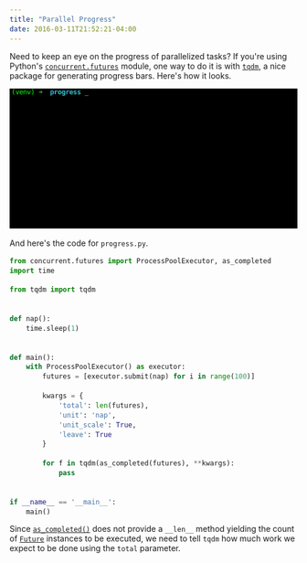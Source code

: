 ```yaml
---
title: "Parallel Progress"
date: 2016-03-11T21:52:21-04:00
---
```


Need to keep an eye on the progress of parallelized tasks? If you're using Python's [`concurrent.futures`](https://docs.python.org/3/library/concurrent.futures.html) module, one way to do it is with [`tqdm`](https://pypi.python.org/pypi/tqdm), a nice package for generating progress bars. Here's how it looks.

![Animated progress bar illustrating completion of parallel tasks](progress.gif)

And here's the code for `progress.py`.

```python
from concurrent.futures import ProcessPoolExecutor, as_completed
import time

from tqdm import tqdm


def nap():
    time.sleep(1)


def main():
    with ProcessPoolExecutor() as executor:
        futures = [executor.submit(nap) for i in range(100)]

        kwargs = {
            'total': len(futures),
            'unit': 'nap',
            'unit_scale': True,
            'leave': True
        }

        for f in tqdm(as_completed(futures), **kwargs):
            pass


if __name__ == '__main__':
    main()
```

Since [`as_completed()`](https://docs.python.org/3/library/concurrent.futures.html#concurrent.futures.as_completed) does not provide a `__len__` method yielding the count of [`Future`](https://docs.python.org/3/library/concurrent.futures.html#concurrent.futures.Future) instances to be executed, we need to tell `tqdm` how much work we expect to be done using the `total` parameter.
